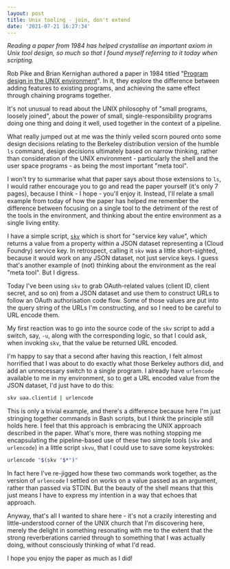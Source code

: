 ```yaml
---
layout: post
title: Unix tooling - join, don't extend
date: '2021-07-21 16:27:34'
---
```


_Reading a paper from 1984 has helped crystallise an important axiom in Unix tool design, so much so that I found myself referring to it today when scripting._

Rob Pike and Brian Kernighan authored a paper in 1984 titled "[Program design in the UNIX environment](https://nymity.ch/sybilhunting/pdf/Pike1983a.pdf)". In it, they explore the difference between adding features to existing programs, and achieving the same effect through chaining programs together.

It's not unusual to read about the UNIX philosophy of "small programs, loosely joined", about the power of small, single-responsibility programs doing one thing and doing it well, used together in the context of a pipeline.

What really jumped out at me was the thinly veiled scorn poured onto some design decisions relating to the Berkeley distribution version of the humble `ls` command, design decisions ultimately based on narrow thinking, rather than consideration of the UNIX environment - particularly the shell and the user space programs - as being the most important "meta tool".

I won't try to summarise what that paper says about those extensions to `ls`, I would rather encourage you to go and read the paper yourself (it's only 7 pages), because I think - I hope - you'll enjoy it. Instead, I'll relate a small example from today of how the paper has helped me remember the difference between focusing on a single tool to the detriment of the rest of the tools in the environment, and thinking about the entire environment as a single living entity.

I have a simple script, [`skv`](https://github.com/qmacro/dotfiles/blob/master/scripts/skv) which is short for "service key value", which returns a value from a property within a JSON dataset representing a (Cloud Foundry) service key. In retrospect, calling it `skv` was a little short-sighted, because it would work on any JSON dataset, not just service keys. I guess that's another example of (not) thinking about the environment as the real "meta tool". But I digress.

Today I've been using `skv` to grab OAuth-related values (client ID, client secret, and so on) from a JSON dataset and use them to construct URLs to follow an OAuth authorisation code flow. Some of those values are put into the query string of the URLs I'm constructing, and so I need to be careful to URL encode them.

My first reaction was to go into the source code of the `skv` script to add a switch, say, `-u`, along with the corresponding logic, so that I could ask, when invoking `skv`, that the value be returned URL encoded.

I'm happy to say that a second after having this reaction, I felt almost horrified that I was about to do exactly what those Berkeley authors did, and add an unnecessary switch to a single program. I already have `urlencode` available to me in my environment, so to get a URL encoded value from the JSON dataset, I'd just have to do this:

```bash
skv uaa.clientid | urlencode
```

This is only a trivial example, and there's a difference because here I'm just stringing together commands in Bash scripts, but I think the principle still holds here. I feel that this approach is embracing the UNIX approach described in the paper. What's more, there was nothing stopping me encapsulating the pipeline-based use of these two simple tools (`skv` and `urlencode`) in a little script `skvu`, that I could use to save some keystrokes:

```bash
urlencode "$(skv "$*")"
```

In fact here I've re-jigged how these two commands work together, as the version of `urlencode` I settled on works on a value passed as an argument, rather than passed via STDIN. But the beauty of the shell means that this just means I have to express my intention in a way that echoes that approach.

Anyway, that's all I wanted to share here - it's not a crazily interesting and little-understood corner of the UNIX church that I'm discovering here, merely the delight in something resonating with me to the extent that the strong reverberations carried through to something that I was actually doing, without consciously thinking of what I'd read.

I hope you enjoy the paper as much as I did!
